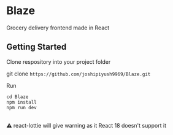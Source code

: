 # Blaze
Grocery delivery frontend made in React

## Getting Started
Clone respository into your project folder

git clone `https://github.com/joshipiyush9969/Blaze.git`

Run 
```
cd Blaze
npm install
npm run dev
```
<br/>
⚠️ react-lottie will give warning as it React 18 doesn't support it
